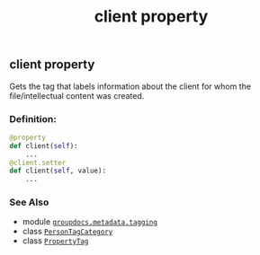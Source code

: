 ﻿---
title: client property
second_title: GroupDocs.Metadata for Python via .NET API References
description: 
type: docs
url: /python-net/groupdocs.metadata.tagging/persontagcategory/client/
is_root: false
weight: 40
---

## client property


Gets the tag that labels information about the client for whom the file/intellectual content was created.
### Definition:
```python
@property
def client(self):
    ...
@client.setter
def client(self, value):
    ...
```

### See Also
* module [`groupdocs.metadata.tagging`](../../)
* class [`PersonTagCategory`](/metadata/python-net/groupdocs.metadata.tagging/persontagcategory)
* class [`PropertyTag`](/metadata/python-net/groupdocs.metadata.tagging/propertytag)
